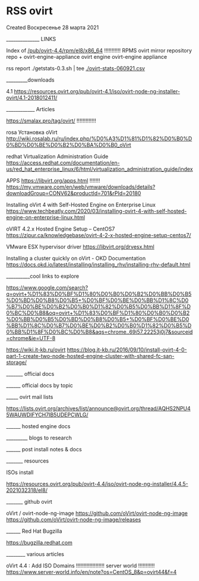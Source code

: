 # RSS ovirt
Created Воскресенье 28 марта 2021

______________ LINKS

Index of [/pub/ovirt-4.4/rpm/el8/x86_64](file:///pub/ovirt-4.4/rpm/el8/x86_64)  !!!!!!!!!!!  RPMS ovirt mirror repository repo + 	ovirt-engine-appliance  	ovirt engine 	ovirt-engine appliance


rss report 
 ./getstats-0.3.sh | tee [./ovirt-stats-060921.csv](./rss_files/ovirt-stats-060921.csv)     

_________downloads

4.1 <https://resources.ovirt.org/pub/ovirt-4.1/iso/ovirt-node-ng-installer-ovirt/4.1-2018012411/>



____________ Articles

<https://smalax.pro/tag/ovirt/> !!!!!!!!!!!!!


rosa Установка oVirt
<http://wiki.rosalab.ru/ru/index.php/%D0%A3%D1%81%D1%82%D0%B0%D0%BD%D0%BE%D0%B2%D0%BA%D0%B0_oVirt>

redhat
Virtualization Administration Guide
<https://access.redhat.com/documentation/en-us/red_hat_enterprise_linux/6/html/virtualization_administration_guide/index>

APPS
<https://libvirt.org/apps.html>
!!!!!!!
<https://my.vmware.com/en/web/vmware/downloads/details?downloadGroup=CONV62&productId=701&rPId=20180>

Installing oVirt 4 with Self-Hosted Engine on Enterprise Linux
<https://www.techbeatly.com/2020/03/installing-ovirt-4-with-self-hosted-engine-on-enterprise-linux.html>

oVIRT 4.2.x Hosted Engine Setup – CentOS7
<https://zipur.ca/knowledgebase/ovirt-4-2-x-hosted-engine-setup-centos7/>

VMware ESX hypervisor driver
<https://libvirt.org/drvesx.html>

Installing a cluster quickly on oVirt - OKD Documentation
<https://docs.okd.io/latest/installing/installing_rhv/installing-rhv-default.html>




__________cool links to explore

<https://www.google.com/search?q=ovirt+%D1%83%D0%BF%D1%80%D0%B0%D0%B2%D0%BB%D0%B5%D0%BD%D0%B8%D0%B5+%D0%BF%D0%BE%D0%BB%D1%8C%D0%B7%D0%BE%D0%B2%D0%B0%D1%82%D0%B5%D0%BB%D1%8F%D0%BC%D0%B8&oq=ovirt+%D1%83%D0%BF%D1%80%D0%B0%D0%B2%D0%BB%D0%B5%D0%BD%D0%B8%D0%B5+%D0%BF%D0%BE%D0%BB%D1%8C%D0%B7%D0%BE%D0%B2%D0%B0%D1%82%D0%B5%D0%BB%D1%8F%D0%BC%D0%B8&aqs=chrome..69i57.22253j0j7&sourceid=chrome&ie=UTF-8>

<https://wiki.it-kb.ru/ovirt>
<https://blog.it-kb.ru/2016/09/10/install-ovirt-4-0-part-1-create-two-node-hosted-engine-cluster-with-shared-fc-san-storage/>



_______  official docs


______  official docs by topic


_____  ovirt mail lists

<https://lists.ovirt.org/archives/list/announce@ovirt.org/thread/AQHS2NPU45WAUWDIFYCH7IB5UDEPCWLG/>


______ hosted engine docs


_________  blogs to research


______   post install notes & docs


_______  resources

ISOs install 

<https://resources.ovirt.org/pub/ovirt-4.4/iso/ovirt-node-ng-installer/4.4.5-2021032318/el8/>

_______  github ovirt

oVirt  / ovirt-node-ng-image
<https://github.com/oVirt/ovirt-node-ng-image>
<https://github.com/oVirt/ovirt-node-ng-image/releases>

______  Red Hat Bugzilla

<https://bugzilla.redhat.com>

________  various articles  

oVirt 4.4 : Add ISO Domains      !!!!!!!!!!!!!!!!!!!   server world !!!!!!!!!!!
<https://www.server-world.info/en/note?os=CentOS_8&p=ovirt44&f=4> 


